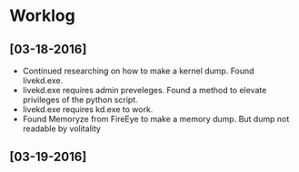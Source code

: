 # Worklog

## [03-18-2016]
* Continued researching on how to make a kernel dump. Found livekd.exe. 
* livekd.exe requires admin preveleges. Found a method to elevate privileges of the python script.
* livekd.exe requires kd.exe to work. 
* Found Memoryze from FireEye to make a memory dump. But dump not readable by volitality

## [03-19-2016]